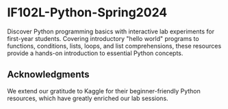 # IF102L-Python-Spring2024
Discover Python programming basics with interactive lab experiments for first-year students. Covering introductory "hello world" programs to functions, conditions, lists, loops, and list comprehensions, these resources provide a hands-on introduction to essential Python concepts.

## Acknowledgments
We extend our gratitude to Kaggle for their beginner-friendly Python resources, which have greatly enriched our lab sessions.
